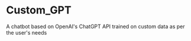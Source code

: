 # Custom_GPT
A chatbot based on OpenAI's ChatGPT API trained on custom data as per the user's needs
